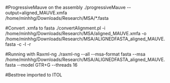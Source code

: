 #ProgressiveMauve on the assembly
./progressiveMauve --output=aligned_MAUVE.xmfa /home/minhhg/Downloads/Research/MSA/*.fasta

#Convert .xmfa to fasta
./convertAlignment.pl -i /home/minhhg/Downloads/Research/MSA/aligned_MAUVE.xmfa -o /home/minhhg/Downloads/Research/MSA/ALIGNEDFASTA_aligned_MAUVE.fasta -c -l -r

#Running with Raxml-ng
./raxml-ng --all --msa-format fasta --msa /home/minhhg/Downloads/Research/MSA/ALIGNEDFASTA_aligned_MAUVE.fasta --model GTR+G --threads 16 

#Besttree imported to ITOL

